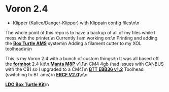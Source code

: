 # Voron 2.4
- Klipper (Kalico/Danger-Klipper) with Klippain config files\n\n

The whole point of this repo is to have a backup of all of my files while I mess with the printer.\n
Currently I am working on:\n
Printing and adding the **[Box Turtle AMS](https://github.com/ArmoredTurtle/BoxTurtle)** system\n
Adding a filament cutter to my XOL toolhead\n\n

This is my Voron 2.4 with a bunch of custom things:\n
It was all based off the **[formbot](https://www.formbot3d.com/products/voron-24-r2-pro-corexy-3d-printer-kit-with-m8p-cb1-board-and-canbus-wiring-system?VariantsId=10457)** 2.4 kit\n
**[Manta M8P](https://github.com/bigtreetech/Manta-M8P)** v1.1\n
CM4 4gb (had issues with CANBUS with the CB1 so I upgraded to a CM4)\n
**[BTT EBB36 v1.2](https://github.com/bigtreetech/EBB)** Toolhead (switching to BT ams)\n
**[ERCF V2.0](https://github.com/Enraged-Rabbit-Community/ERCF_v2)**\n\n

**[LDO Box Turtle Kit](https://www.fabreeko.com/products/box-turtle?variant=46305056096511)**\n
